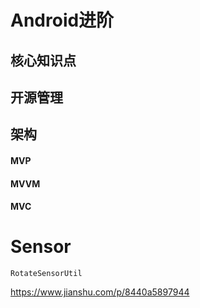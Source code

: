# Android进阶



## 核心知识点

## 开源管理

## 架构

#### MVP

#### MVVM

#### MVC



# Sensor

```
RotateSensorUtil
```

https://www.jianshu.com/p/8440a5897944
